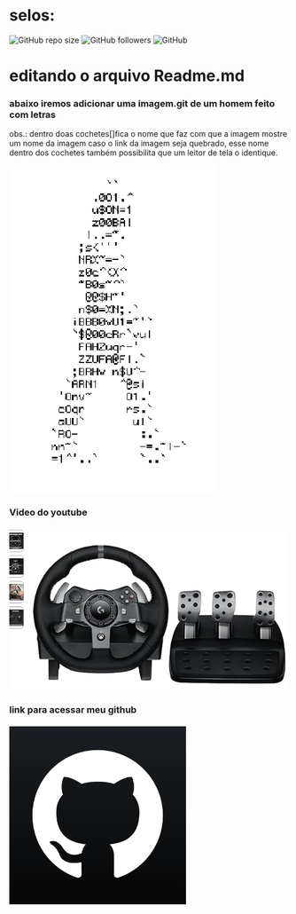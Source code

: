# selos:
![GitHub repo size](https://img.shields.io/github/repo-size/Jairo-GitHub-Principal/ReadmMD_markdown)
![GitHub followers](https://img.shields.io/github/followers/Jairo-GitHub-Principal)
![GitHub](https://img.shields.io/github/license/Jairo-GitHub-Principal/ReadmMD_markdown)



# editando o arquivo Readme.md

### abaixo iremos adicionar uma imagem.git de um homem feito com letras
obs.: dentro doas cochetes[]fica o nome que faz com que a imagem mostre um nome da imagem caso o link da imagem seja quebrado, esse nome dentro dos cochetes também possibilita que um leitor de tela o identique. 

![Homem letra](https://github.com/Jairo-GitHub-Principal/ReadmMD_markdown/blob/master/homem_letra.gif)

### Video do youtube 
[![alt logitetch video youtube ](https://github.com/Jairo-GitHub-Principal/ReadmMD_markdown/blob/master/Screenshot_1.png)](https://youtu.be/J9rIHTIhSVg)

### link para acessar meu github
[![Jairo github](https://github.com/Jairo-GitHub-Principal/ReadmMD_markdown/blob/master/github.png)](https://github.com/Jairo-GitHub-Principal)









